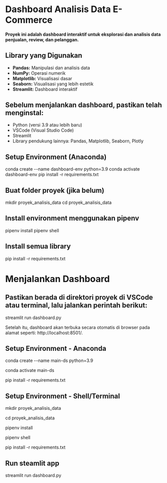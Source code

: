 # Dashboard Analisis Data E-Commerce

#### Proyek ini adalah dashboard interaktif untuk eksplorasi dan analisis data penjualan, review, dan pelanggan.

## Library yang Digunakan
- **Pandas:** Manipulasi dan analisis data  
- **NumPy:** Operasi numerik  
- **Matplotlib:** Visualisasi dasar  
- **Seaborn:** Visualisasi yang lebih estetik  
- **Streamlit:** Dashboard interaktif

## Sebelum menjalankan dashboard, pastikan telah menginstal:
- Python (versi 3.9 atau lebih baru)
- VSCode (Visual Studio Code)
- Streamlit
- Library pendukung lainnya: Pandas, Matplotlib, Seaborn, Plotly

## Setup Environment (Anaconda)
conda create --name dashboard-env python=3.9
conda activate dashboard-env
pip install -r requirements.txt

## Buat folder proyek (jika belum)
mkdir proyek_analisis_data
cd proyek_analisis_data

## Install environment menggunakan pipenv
pipenv install
pipenv shell

## Install semua library
pip install -r requirements.txt


# Menjalankan Dashboard

## Pastikan berada di direktori proyek di VSCode atau terminal, lalu jalankan perintah berikut:

streamlit run dashboard.py

Setelah itu, dashboard akan terbuka secara otomatis di browser pada alamat seperti: http://localhost:8501/.

## Setup Environment - Anaconda

conda create --name main-ds python=3.9

conda activate main-ds

pip install -r requirements.txt

## Setup Environment - Shell/Terminal

mkdir proyek_analisis_data

cd proyek_analisis_data

pipenv install

pipenv shell

pip install -r requirements.txt

## Run steamlit app

streamlit run dashboard.py

